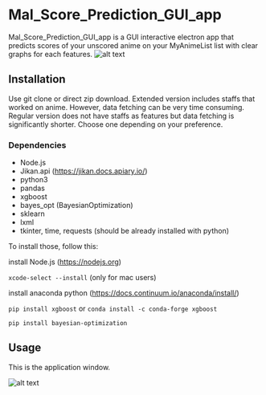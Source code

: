 # Mal_Score_Prediction_GUI_app

Mal_Score_Prediction_GUI_app is a GUI interactive electron app that predicts scores of your unscored anime on your MyAnimeList list with clear graphs for each features.
![alt text](https://i.imgur.com/MtefOPS.jpg)

## Installation
Use git clone or direct zip download.
Extended version includes staffs that worked on anime. However, data fetching can be very time consuming.
Regular version does not have staffs as features but data fetching is significantly shorter.
Choose one depending on your preference.

### Dependencies
* Node.js
* Jikan.api (https://jikan.docs.apiary.io/)
* python3
* pandas
* xgboost
* bayes_opt (BayesianOptimization)
* sklearn
* lxml
* tkinter, time, requests (should be already installed with python)

To install those, follow this:

install Node.js (https://nodejs.org)

`xcode-select --install` (only for mac users)

install anaconda python (https://docs.continuum.io/anaconda/install/)

`pip install xgboost` or `conda install -c conda-forge xgboost`

`pip install bayesian-optimization`

## Usage

This is the application window.

![alt text]()

